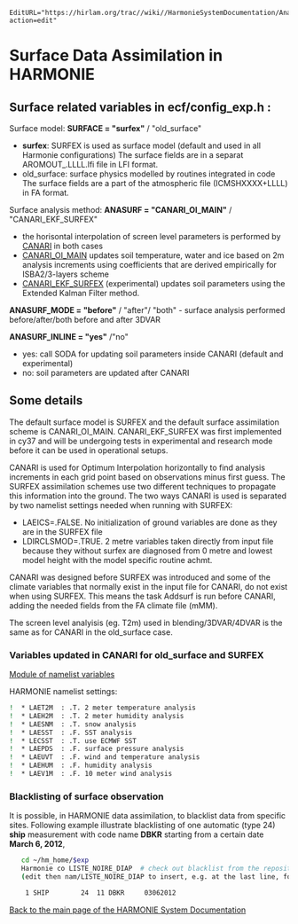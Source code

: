 ```@meta
EditURL="https://hirlam.org/trac//wiki//HarmonieSystemDocumentation/Analysis/SurfaceAnalysis?action=edit"
```


# Surface Data Assimilation in HARMONIE

## Surface related variables in ecf/config_exp.h :


Surface model: **SURFACE = "surfex"** / "old_surface"
* **surfex**: SURFEX is used as surface model (default and used in all Harmonie configurations)
  The surface fields are in a separat AROMOUT_.LLLL.lfi file in LFI format. 
* old_surface: surface physics modelled by routines integrated in code
  The surface fields are a part of the atmospheric file (ICMSHXXXX+LLLL) in FA format.


Surface analysis method: **ANASURF = "CANARI_OI_MAIN"** / "CANARI_EKF_SURFEX"
* the horisontal interpolation of screen level parameters is performed by [CANARI](../../HarmonieSystemDocumentation/Analysis/CANARI.md) in both cases
* [CANARI_OI_MAIN](../../HarmonieSystemDocumentation/Analysis/CANARI_OI_MAIN.md) updates soil temperature, water and ice based on 2m analysis increments using coefficients that are derived empirically for ISBA2/3-layers scheme
* [CANARI_EKF_SURFEX](../../HarmonieSystemDocumentation/Analysis/CANARI_EKF_SURFEX.md) (experimental) updates soil parameters using the Extended Kalman Filter method.


**ANASURF_MODE = "before"** / "after"/ "both" - surface analysis performed before/after/both before and after 3DVAR

**ANASURF_INLINE = "yes"** /"no"
* yes: call SODA for updating soil parameters inside CANARI (default and experimental)
* no: soil parameters are updated after CANARI


## Some details

The default surface model is SURFEX and the default surface assimilation scheme is CANARI_OI_MAIN. CANARI_EKF_SURFEX was first implemented in cy37 and will be undergoing tests in experimental and research mode before it can be used in operational setups.

CANARI is used for Optimum Interpolation horizontally to find analysis increments in each grid point based on observations minus first guess. The SURFEX assimilation schemes use two different techniques to propagate this information into the ground. The two ways CANARI is used is separated by two namelist settings needed when running with SURFEX:

* LAEICS=.FALSE.
 No initialization of ground variables are done as they are in the SURFEX file
* LDIRCLSMOD=.TRUE.
 2 metre variables taken directly from input file because they without surfex are diagnosed from 0 metre and lowest model height with the model specific routine achmt.

CANARI was designed before SURFEX was introduced and some of the climate variables that normally exist in the input file for CANARI, do not exist when using SURFEX. This means the task Addsurf is run before CANARI, adding the needed fields from the FA climate file (mMM).

The screen level analyisis (eg. T2m) used in blending/3DVAR/4DVAR is the same as for CANARI in the old_surface case.

### Variables updated in CANARI for old_surface and SURFEX

[Module of namelist variables](https://hirlam.org/trac/browser/Harmonie/src/arpifs/module/qactex.F90)

HARMONIE namelist settings:
```bash
!  * LAET2M  : .T. 2 meter temperature analysis
!  * LAEH2M  : .T. 2 meter humidity analysis
!  * LAESNM  : .T. snow analysis
!  * LAESST  : .F. SST analysis
!  * LECSST  : .T. use ECMWF SST
!  * LAEPDS  : .F. surface pressure analysis
!  * LAEUVT  : .F. wind and temperature analysis
!  * LAEHUM  : .F. humidity analysis
!  * LAEV1M  : .F. 10 meter wind analysis
```

### Blacklisting of surface observation

It is possible, in HARMONIE data assimilation, to blacklist data from specific sites. Following example illustrate blacklisting of one automatic (type 24) **ship** measurement with code name **DBKR** starting from a certain date **March 6, 2012**,

```bash
   cd ~/hm_home/$exp
   Harmonie co LISTE_NOIRE_DIAP  # check out blacklist from the repository, e.g., source:Harmonie/nam/LISTE_NOIRE_DIAP
   (edit then nam/LISTE_NOIRE_DIAP to insert, e.g. at the last line, following

    1 SHIP        24  11 DBKR     03062012

```



[Back to the main page of the HARMONIE System Documentation](../../HarmonieSystemDocumentation.md)

